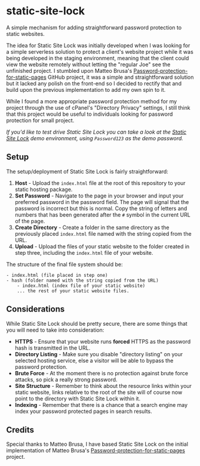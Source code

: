 # static-site-lock
A simple mechanism for adding straightforward password protection to static websites.

The idea for Static Site Lock was initially developed when I was looking for a simple serverless solution to protect a client's website project while it was being developed in the staging environment, meaning that the client could view the website remotely without letting the "regular Joe" see the unfinished project. I stumbled upon Matteo Brusa's [Password-protection-for-static-pages](https://github.com/matteobrusa/Password-protection-for-static-pages) GitHub project, it was a simple and straightforward solution but it lacked any polish on the front-end so I decided to rectify that and build upon the previous implementation to add my own spin to it.

While I found a more appropriate password protection method for my project through the use of cPanel's "Directory Privacy" settings, I still think that this project would be useful to individuals looking for password protection for small project.

*If you'd like to test drive Static Site Lock you can take a look at the [Static Site Lock](https://ronan-smith.github.io/static-site-lock/) demo environment, using `Password123` as the demo password.*
## Setup
The setup/deployment of Static Site Lock is fairly straightforward:
1. **Host** - Upload the `index.html` file at the root of this repository to your static hosting package.
2. **Set Password** - Navigate to the page in your browser and input your preferred password in the password field. The page will signal that the password is incorrect but this is normal. Copy the string of letters and numbers that has been generated after the `#` symbol in the current URL of the page.
3. **Create Directory** - Create a folder in the same directory as the previously placed `index.html` file named with the string copied from the URL.
4. **Upload** - Upload the files of your static website to the folder created in step three, including the `index.html` file of your website.

The structure of the final file system should be:
```
- index.html (file placed in step one)
- hash (folder named with the string copied from the URL)
    - index.html (index file of your static website)
    ... the rest of your static website files.
```
## Considerations
While Static Site Lock should be pretty secure, there are some things that you will need to take into consideration:
* **HTTPS** - Ensure that your website runs **forced** HTTPS as the password hash is transmitted in the URL.
* **Directory Listing** - Make sure you disable "directory listing" on your selected hosting service, else a visitor will be able to bypass the password protection.
* **Brute Force** - At the moment there is no protection against brute force attacks, so pick a really strong password.
* **Site Structure** - Remember to think about the resource links within your static website, links relative to the root of the site will of course now point to the directory with Static Site Lock within it.
* **Indexing** - Remember that there is a chance that a search engine may index your password protected pages in search results.

## Credits
Special thanks to Matteo Brusa, I have based Static Site Lock on the initial implementation of Matteo Brusa's [Password-protection-for-static-pages](https://github.com/matteobrusa/Password-protection-for-static-pages/blob/master/README.md) project.
